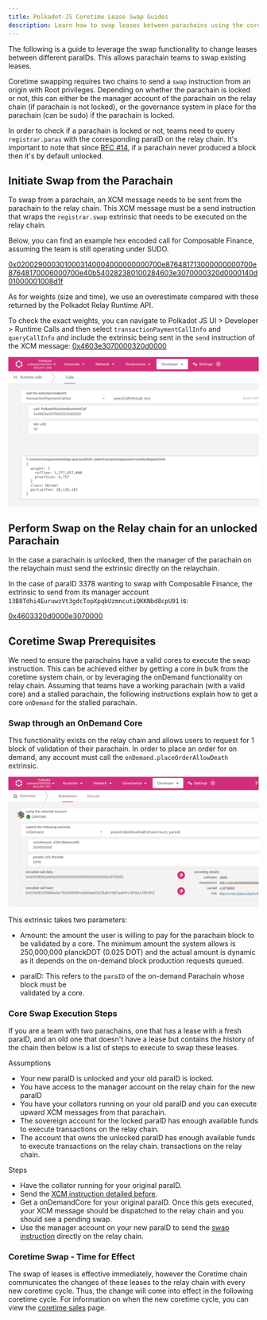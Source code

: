 ```yaml
---
title: Polkadot-JS Coretime Lease Swap Guides
description: Learn how to swap leases between parachains using the coretime swap functionality.
---
```


The following is a guide to leverage the swap functionality to change leases between different
paraIDs. This allows parachain teams to swap existing leases.

Coretime swapping requires two chains to send a `swap` instruction from an origin with Root
privileges. Depending on whether the parachain is locked or not, this can either be the manager
account of the parachain on the relay chain (if parachain is not locked), or the governance system
in place for the parachain (can be sudo) if the parachain is locked.

In order to check if a parachain is locked or not, teams need to query `registrar.paras` with the
corresponding paraID on the relay chain. It's important to note that since
[RFC #14](https://github.com/polkadot-fellows/RFCs/pull/14), if a parachain never produced a block
then it's by default unlocked.

## Initiate Swap from the Parachain

To swap from a parachain, an XCM message needs to be sent from the parachain to the relay chain.
This XCM message must be a send instruction that wraps the `registrar.swap` extrinsic that needs to
be executed on the relay chain.

Below, you can find an example hex encoded call for Composable Finance, assuming the team is still
operating under SUDO.

[0x0200290003010003140004000000000700e876481713000000000700e87648170006000700e40b540282380100284603e3070000320d0000140d01000001008d1f](https://polkadot.js.org/apps/?rpc=wss%3A%2F%2Fcomposable-rpc.dwellir.com#/extrinsics/decode/0x0200290003010003140004000000000700e876481713000000000700e87648170006000700e40b540282380100284603e3070000320d0000140d01000001008d1f)

As for weights (size and time), we use an overestimate compared with those returned by the Polkadot
Relay Runtime API.

To check the exact weights, you can navigate to Polkadot JS UI > Developer > Runtime Calls and then
select `transactionPaymentCallInfo` and `queryCallInfo` and include the extrinsic being sent in the
`send` instruction of the XCM message:
[0x4603e3070000320d0000](https://polkadot.js.org/apps/?rpc=wss%3A%2F%2Frpc.ibp.network%2Fpolkadot#/extrinsics/decode/0x4603e3070000320d0000)

![TX-payment-API-Lease-Swap](../assets/coretime/tx-payment-api-weights-lease-swap.png)

## Perform Swap on the Relay chain for an unlocked Parachain

In the case a parachain is unlocked, then the manager of the parachain on the relaychain must send
the extrinsic directly on the relaychain.

In the case of paraID 3378 wanting to swap with Composable Finance, the extrinsic to send from its
manager account `13B8Tdhi4EuruwzVt3gdcTopXpqbUzmncutiQKKNbd8cpU91` is:

[0x4603320d0000e3070000](https://polkadot.js.org/apps/?rpc=wss%3A%2F%2Frpc.ibp.network%2Fpolkadot#/extrinsics/decode/0x4603320d0000e3070000)

## Coretime Swap Prerequisites

We need to ensure the parachains have a valid cores to execute the swap instruction. This can be
achieved either by getting a core in bulk from the coretime system chain, or by leveraging the
onDemand functionality on relay chain. Assuming that teams have a working parachain (with a valid
core) and a stalled parachain, the following instructions explain how to get a core `onDemand` for
the stalled parachain.

### Swap through an OnDemand Core

This functionality exists on the relay chain and allows users to request for 1 block of validation
of their parachain. In order to place an order for on demand, any account must call the
`onDemand.placeOrderAllowDeath` extrinsic.

![onDemand-block-production](../assets/coretime/onDemand-block-production.png)

This extrinsic takes two parameters:

- Amount: the amount the user is willing to pay for the parachain block to be validated by a core.
  The minimum amount the system allows is 250,000,000 planckDOT (0.025 DOT) and the actual amount is
  dynamic as it depends on the on-demand block production requests queued.

- paraID: This refers to the `paraID` of the on-demand Parachain whose block must be  
  validated by a core.

### Core Swap Execution Steps

If you are a team with two parachains, one that has a lease with a fresh paraID, and an old one that
doesn't have a lease but contains the history of the chain then below is a list of steps to execute
to swap these leases.

Assumptions

- Your new paraID is unlocked and your old paraID is locked.
- You have access to the manager account on the relay chain for the new paraID
- You have your collators running on your old paraID and you can execute upward XCM messages from
  that parachain.
- The sovereign account for the locked paraID has enough available funds to execute transactions on
  the relay chain.
- The account that owns the unlocked paraID has enough available funds to execute transactions on
  the relay chain. transactions on the relay chain.

Steps

- Have the collator running for your original paraID.
- Send the [XCM instruction detailed before](#initiate-swap-from-the-parachain).
- Get a onDemandCore for your original paraID. Once this gets executed, your XCM message should be
  dispatched to the relay chain and you should see a pending swap.
- Use the manager account on your new paraID to send the
  [swap instruction](#perform-swap-on-the-relay-chain-for-an-unlocked-parachain) directly on the
  relay chain.

### Coretime Swap - Time for Effect

The swap of leases is effective immediately, however the Coretime chain communicates the changes of
these leases to the relay chain with every new coretime cycle. Thus, the change will come into
effect in the following coretime cycle. For information on when the new coretime cycle, you can view
the [coretime sales](https://coretime-polkadot.subscan.io/coretime_dashboard) page.
